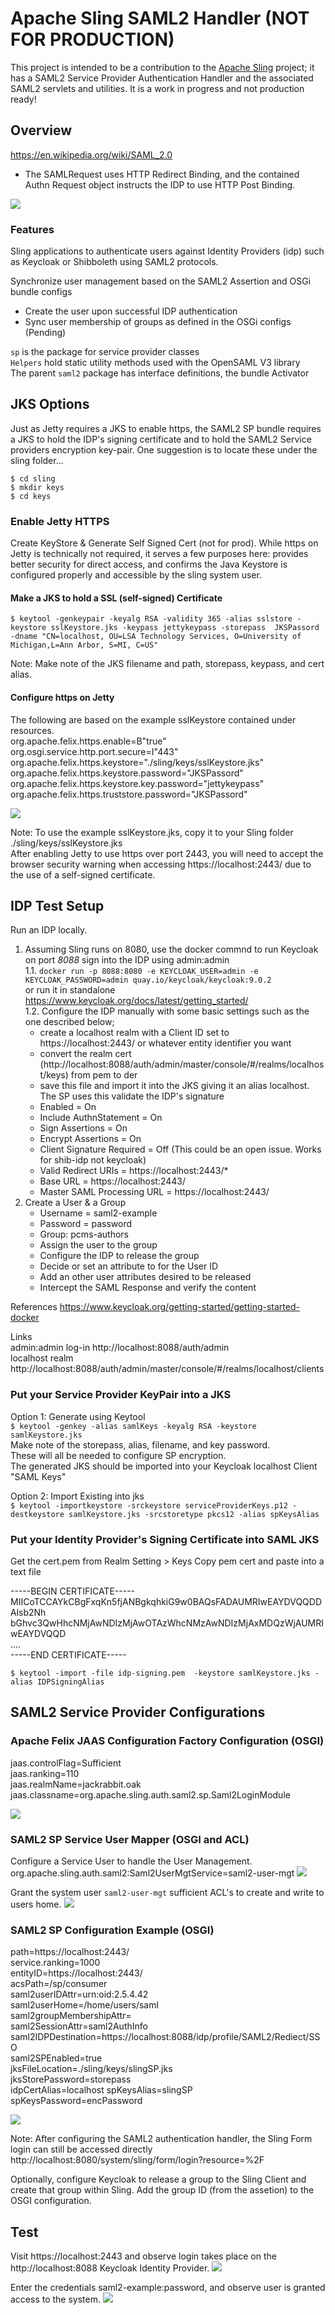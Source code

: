 # Apache Sling SAML2 Handler (NOT FOR PRODUCTION)

This project is intended to be a contribution to the [Apache Sling](https://sling.apache.org) project;
 it has a SAML2 Service Provider Authentication Handler and the associated SAML2 servlets and utilities. It is a work in progress and not production ready!

## Overview
https://en.wikipedia.org/wiki/SAML_2.0

* The SAMLRequest uses HTTP Redirect Binding, and the contained Authn Request object instructs the IDP to use HTTP Post Binding. 

![](src/main/resources/Saml2SP.png)
 
### Features  
Sling applications to authenticate users against Identity Providers (idp) 
such as Keycloak or Shibboleth using SAML2 protocols.

Synchronize user management based on the SAML2 Assertion and OSGi bundle configs  
  - Create the user upon successful IDP authentication
  - Sync user membership of groups as defined in the OSGi configs (Pending)

`sp` is the package for service provider classes   
`Helpers` hold static utility methods used with the OpenSAML V3 library  
The parent `saml2` package has interface definitions, the bundle Activator

 
## JKS Options  
Just as Jetty requires a JKS to enable https, the SAML2 SP bundle requires a JKS to hold the IDP's signing certificate and to hold the SAML2 Service providers encryption key-pair. One suggestion is to locate these under the sling folder...
 
 
 `$ cd sling`   
 `$ mkdir keys`  
 `$ cd keys`
  
### Enable Jetty HTTPS

Create KeyStore & Generate Self Signed Cert (not for prod). While https on Jetty is technically not required, it serves a few purposes here: provides better security for direct access, and confirms the Java Keystore is configured properly and accessible by the sling system user. 
  
#### Make a JKS to hold a SSL (self-signed) Certificate 
 `$ keytool -genkeypair -keyalg RSA -validity 365 -alias sslstore -keystore sslKeystore.jks -keypass jettykeypass
-storepass  JKSPassord -dname "CN=localhost, OU=LSA Technology Services, O=University of Michigan,L=Ann Arbor, S=MI, C=US"`

Note: Make note of the JKS filename and path, storepass, keypass, and cert alias.  

#### Configure https on Jetty   
The following are based on the example sslKeystore contained under resources.  
org.apache.felix.https.enable=B"true"  
org.osgi.service.http.port.secure=I"443"  
org.apache.felix.https.keystore="./sling/keys/sslKeystore.jks"  
org.apache.felix.https.keystore.password="JKSPassord"  
org.apache.felix.https.keystore.key.password="jettykeypass" 
org.apache.felix.https.truststore.password="JKSPassord"     

![](src/main/resources/jettyHttps.png)

Note: To use the example sslKeystore.jks, copy it to your Sling folder ./sling/keys/sslKeystore.jks  
After enabling Jetty to use https over port 2443, you will need to accept the browser security warning when accessing https://localhost:2443/ due to the use of a self-signed certificate.

## IDP Test Setup
Run an IDP locally.  
1. Assuming Sling runs on 8080, use the docker commnd to run Keycloak on port *8088* sign into the IDP using admin:admin   
1.1. `docker run -p 8088:8080 -e KEYCLOAK_USER=admin -e KEYCLOAK_PASSWORD=admin quay.io/keycloak/keycloak:9.0.2`  
or run it in standalone https://www.keycloak.org/docs/latest/getting_started/  
1.2. Configure the IDP manually with some basic settings such as the one described below;   
    * create a localhost realm with a Client ID set to https://localhost:2443/ or whatever entity identifier you want
    * convert the realm cert (http://localhost:8088/auth/admin/master/console/#/realms/localhost/keys) from pem to der
    * save this file and import it into the JKS giving it an alias localhost. The SP uses this validate the IDP's signature
    * Enabled = On
    * Include AuthnStatement = On
    * Sign Assertions = On
    * Encrypt Assertions = On
    * Client Signature Required = Off (This could be an open issue. Works for shib-idp not keycloak)
    * Valid Redirect URIs = https://localhost:2443/*
    * Base URL = https://localhost:2443/
    * Master SAML Processing URL = https://localhost:2443/          
2. Create a User & a Group
    * Username = saml2-example   
    * Password = password
    * Group: pcms-authors
    * Assign the user to the group
    * Configure the IDP to release the group
    * Decide or set an attribute to for the User ID
    * Add an other user attributes desired to be released
    * Intercept the SAML Response and verify the content
      

References
https://www.keycloak.org/getting-started/getting-started-docker

Links  
admin:admin log-in http://localhost:8088/auth/admin  
localhost realm http://localhost:8088/auth/admin/master/console/#/realms/localhost/clients
     
### Put your Service Provider KeyPair into a JKS 
Option 1: Generate using Keytool  
`$ keytool -genkey -alias samlKeys -keyalg RSA -keystore samlKeystore.jks`  
Make note of the storepass, alias, filename, and key password.  
These will all be needed to configure SP encryption.  
The generated JKS should be imported into your Keycloak localhost Client "SAML Keys"

Option 2: Import Existing into jks  
`$ keytool -importkeystore -srckeystore serviceProviderKeys.p12 -destkeystore samlKeystore.jks
-srcstoretype pkcs12 -alias spKeysAlias`
 
 

### Put your Identity Provider's Signing Certificate into SAML JKS
Get the cert.pem from Realm Setting > Keys
Copy pem cert and paste into a text file

-----BEGIN CERTIFICATE-----   
MIICoTCCAYkCBgFxqKn5fjANBgkqhkiG9w0BAQsFADAUMRIwEAYDVQQDDAlsb2Nh   
bGhvc3QwHhcNMjAwNDIzMjAwOTAzWhcNMzAwNDIzMjAxMDQzWjAUMRIwEAYDVQQD   
....   
-----END CERTIFICATE-----
    
`$ keytool -import -file idp-signing.pem  -keystore samlKeystore.jks -alias IDPSigningAlias`


## SAML2 Service Provider Configurations
### Apache Felix JAAS Configuration Factory Configuration (OSGI) 
jaas.controlFlag=Sufficient  
jaas.ranking=110  
jaas.realmName=jackrabbit.oak  
jaas.classname=org.apache.sling.auth.saml2.sp.Saml2LoginModule  

![](src/main/resources/jaasConfiguration.png)

### SAML2 SP Service User Mapper (OSGI and ACL)
Configure a Service User to handle the User Management.  
org.apache.sling.auth.saml2:Saml2UserMgtService=saml2-user-mgt
![](src/main/resources/serviceUserMapping.png)

Grant the system user `saml2-user-mgt` sufficient ACL's to create and write to users home.
![](src/main/resources/saml2-user-mgt-acls.png)



### SAML2 SP Configuration Example (OSGI)
path=https://localhost:2443/  
service.ranking=1000  
entityID=https://localhost:2443/  
acsPath=/sp/consumer  
saml2userIDAttr=urn:oid:2.5.4.42  
saml2userHome=/home/users/saml  
saml2groupMembershipAttr=  
saml2SessionAttr=saml2AuthInfo  
saml2IDPDestination=https://localhost:8088/idp/profile/SAML2/Rediect/SSO   
saml2SPEnabled=true   
jksFileLocation=./sling/keys/slingSP.jks   
jksStorePassword=storepass   
idpCertAlias=localhost
spKeysAlias=slingSP
spKeysPassword=encPassword

![](src/main/resources/saml2localKeycloak.png)

Note: After configuring the SAML2 authentication handler, the Sling Form login can still be accessed directly http://localhost:8080/system/sling/form/login?resource=%2F

Optionally, configure Keycloak to release a group to the Sling Client and create that group within Sling. Add the group ID (from the assetion) to the OSGI configuration.

## Test   
Visit https://localhost:2443 and observe login takes place on the http://localhost:8088 Keycloak Identity Provider.
![](src/main/resources/userSignInToIDP.png)

Enter the credentials saml2-example:password, and observe user is granted access to the system.
![](src/main/resources/signedInUser.png)

